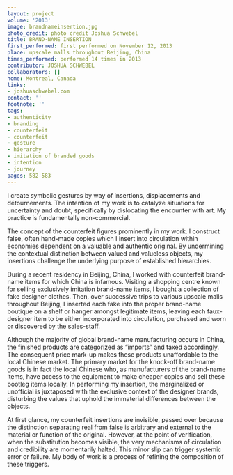 ```yaml
---
layout: project
volume: '2013'
image: brandnameinsertion.jpg
photo_credit: photo credit Joshua Schwebel
title: BRAND-NAME INSERTION
first_performed: first performed on November 12, 2013
place: upscale malls throughout Beijing, China
times_performed: performed 14 times in 2013
contributor: JOSHUA SCHWEBEL
collaborators: []
home: Montreal, Canada
links:
- joshuaschwebel.com
contact: ''
footnote: ''
tags:
- authenticity
- branding
- counterfeit
- counterfeit
- gesture
- hierarchy
- imitation of branded goods
- intention
- journey
pages: 582-583
---
```


I create symbolic gestures by way of insertions, displacements and détournements. The intention of my work is to catalyze situations for uncertainty and doubt, specifically by dislocating the encounter with art. My practice is fundamentally non-commercial.

The concept of the counterfeit figures prominently in my work. I construct false, often hand-made copies which I insert into circulation within economies dependent on a valuable and authentic original. By undermining the contextual distinction between valued and valueless objects, my insertions challenge the underlying purpose of established hierarchies.

During a recent residency in Beijing, China, I worked with counterfeit brand-name items for which China is infamous. Visiting a shopping centre known for selling exclusively imitation brand-name items, I bought a collection of fake designer clothes. Then, over successive trips to various upscale malls throughout Beijing, I inserted each fake into the proper brand-name boutique on a shelf or hanger amongst legitimate items, leaving each faux-designer item to be either incorporated into circulation, purchased and worn or discovered by the sales-staff.

Although the majority of global brand-name manufacturing occurs in China, the finished products are categorized as “imports” and taxed accordingly. The consequent price mark-up makes these products unaffordable to the local Chinese market. The primary market for the knock-off brand-name goods is in fact the local Chinese who, as manufacturers of the brand-name items, have access to the equipment to make cheaper copies and sell these bootleg items locally. In performing my insertion, the marginalized or unofficial is juxtaposed with the exclusive context of the designer brands, disturbing the values that uphold the immaterial differences between the objects.

At first glance, my counterfeit insertions are invisible, passed over because the distinction separating real from false is arbitrary and external to the material or function of the original. However, at the point of verification, when the substitution becomes visible, the very mechanisms of circulation and credibility are momentarily halted. This minor slip can trigger systemic error or failure. My body of work is a process of refining the composition of these triggers.
